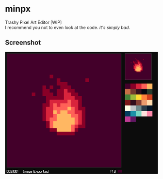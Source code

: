 # minpx
Trashy Pixel Art Editor [WIP]<br>
I recommend you not to even look at the code. *It's simply bad*.
## Screenshot
<img src="https://github.com/Datavorous/minpx/blob/main/media/2.PNG?raw=true">
